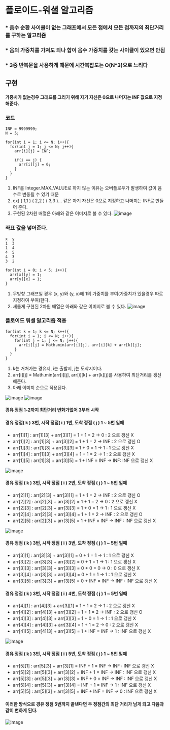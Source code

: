 # 플로이드-워셜 알고리즘

###  * 음수 순환 사이클이 없는 그래프에서 모든 점에서 모든 점까지의 최단거리를 구하는 알고리즘
###  * 음의 가중치를 가져도 되나 합이 음수 가중치를 갖는 사이클이 있으면 안됨
###  * 3중 반복문을 사용하게 때문에 시간복잡도는 O(N^3)으로 느리다

## 구현
#### 가중치가 없는경우 그래프를 그리기 위해 자기 자신은 0으로 나머지는 INF 값으로 지정해준다.

### 코드
    INF = 9999999;
    N = 5;
    
    for(int i = 1; i <= N; i++){
      for(int j = 1; j <= N; j++){
        arr[i][j] = INF;

        if(i == j) {
          arr[i][j] = 0;
        }
      }
    }

1. INF를 Integer.MAX_VALUE로 하지 않는 이유는 오버플로우가 발생하여 값이 음수로 변동될 수 있기 때문
2. ex) ( 1,1 ) ( 2,2 ) ( 3,3 )... 같은 자기 자신은 0으로 지정하고 나머지는 INF로 만들어 준다.
3. 구현된 2차원 배열은 아래와 같은 이미지로 볼 수 있다.
![image](https://github.com/LeeChangHyun48/TIL/assets/116571873/ab8c2f05-c502-4d75-b6e9-63738c746bb5)



### 좌표 값을 넣어준다.

    x  y
    1  3
    1  4
    4  5
    4  3
    3  2

    for(int i = 0; i < 5; i++){
      arr[x][y] = 1;
      arr[y][x] = 1;
    }

1. 무방향 그래프일 경우 (x, y)와 (y, x)에 1의 가중치를 부여(가중치가 있을경우 따로 지정하여 부여)한다.
2. 새롭게 구현된 2차원 배열은 아래와 같은 이미지로 볼 수 있다.
![image](https://github.com/LeeChangHyun48/TIL/assets/116571873/3c47bf76-7849-49ea-ae02-ee8e953f3308)




### 플로이드 워셜 알고리즘 적용

    for(int k = 1; k <= N; k++){
      for(int i = 1; i <= N; i++){
        for(int j = 1; j <= N; j++){
          arr[i][j] = Math.min(arr[i][j], arr[i][k] + arr[k][j];
        }
      }
    }

1. k는 거쳐가는 경유지, i는 출발지, j는 도착지이다.
2. arr[i][j] = Math.min(arr[i][j], arr[i][k] + arr[k][j]를 사용하여 최단거리를 갱신해준다.
3. 아래 이미지 순으로 적용된다.
   
![image](https://github.com/LeeChangHyun48/TIL/assets/116571873/fc7a5fd9-7689-442f-89d0-c37f8563ea99) 
![image](https://github.com/LeeChangHyun48/TIL/assets/116571873/6104e483-601a-4965-8096-9327f573b8cc)

#### 경유 정점 1-2까지 최단거리 변화가없어 3부터 시작
#### 경유 정점( k ) 3번, 시작 정점( i ) 1번, 도착 정점 ( j ) 1 ~ 5번 일때
- arr[1][1] : arr[1][3] + arr[3][1] = 1 + 1 = 2      -> 0 : 2 으로 갱신 X
- arr[1][2] : arr[1][3] + arr[3][2] = 1 + 1 = 2      -> INF : 2 으로 갱신 O
- arr[1][3] : arr[1][3] + arr[3][3] = 1 + 0 = 1      -> 1 : 1 으로 갱신 X
- arr[1][4] : arr[1][3] + arr[3][4] = 1 + 1 = 2      -> 1 : 2 으로 갱신 X
- arr[1][5] : arr[1][3] + arr[3][5] = 1 + INF = INF  -> INF: INF 으로 갱신 X
  
![image](https://github.com/LeeChangHyun48/TIL/assets/116571873/b1ff2c27-a43f-47a0-8368-552feb4b1caf)

#### 경유 정점 ( k ) 3번, 시작 정점 ( i ) 2번, 도착 정점 ( j ) 1 ~ 5번 일때
- arr[2][1] : arr[2][3] + arr[3][1] = 1 + 1 = 2      -> INF : 2 으로 갱신 O
- arr[2][2] : arr[2][3] + arr[3][2] = 1 + 1 = 2      -> 0 : 2 으로 갱신 X
- arr[2][3] : arr[2][3] + arr[3][3] = 1 + 0 = 1      -> 1 : 1 으로 갱신 X
- arr[2][4] : arr[2][3] + arr[3][4] = 1 + 1 = 2      -> INF : 2 으로 갱신 O
- arr[2][5] : arr[2][3] + arr[3][5] = 1 + INF = INF  -> INF : INF 으로 갱신 X

![image](https://github.com/LeeChangHyun48/TIL/assets/116571873/04f37e98-cd67-40a6-9c4a-116fbcb546bc)

#### 경유 정점 ( k ) 3번, 시작 정점 ( i ) 3번, 도착 정점 ( j ) 1 ~ 5번 일때
- arr[3][1] : arr[3][3] + arr[3][1] = 0 + 1 = 1      -> 1 : 1 으로 갱신 X
- arr[3][2] : arr[3][3] + arr[3][2] = 0 + 1 = 1      -> 1 : 1 으로 갱신 X
- arr[3][3] : arr[3][3] + arr[3][3] = 0 + 0 = 0      -> 0 : 0 으로 갱신 X
- arr[3][4] : arr[3][3] + arr[3][4] = 0 + 1 = 1      -> 1 : 1 으로 갱신 X
- arr[3][5] : arr[3][3] + arr[3][5] = 0 + INF = INF  -> INF : INF 으로 갱신 X

#### 경유 정점 ( k ) 3번, 시작 정점 ( i ) 4번, 도착 정점 ( j ) 1 ~ 5번 일때
- arr[4][1] : arr[4][3] + arr[3][1] = 1 + 1 = 2      -> 1 : 2 으로 갱신 X
- arr[4][2] : arr[4][3] + arr[3][2] = 1 + 1 = 2      -> INF : 2 으로 갱신 O
- arr[4][3] : arr[4][3] + arr[3][3] = 1 + 0 = 1      -> 1 : 1 으로 갱신 X
- arr[4][4] : arr[4][3] + arr[3][4] = 1 + 1 = 2      -> 0 : 2 으로 갱신 X
- arr[4][5] : arr[4][3] + arr[3][5] = 1 + INF = INF  -> 1 : INF 으로 갱신 X

![image](https://github.com/LeeChangHyun48/TIL/assets/116571873/0aa6153a-8cc4-4f10-9a62-f8a2a783cb35)

#### 경유 정점 ( k ) 3번, 시작 정점 ( i ) 5번, 도착 정점 ( j ) 1 ~ 5번 일때
- arr[5][1] : arr[5][3] + arr[3][1] = INF + 1 = INF    -> INF : INF 으로 갱신 X
- arr[5][2] : arr[5][3] + arr[3][2] = INF + 1 = INF    -> INF : INF 으로 갱신 X
- arr[5][3] : arr[5][3] + arr[3][3] = INF + 0 = INF    -> INF : INF 으로 갱신 X
- arr[5][4] : arr[5][3] + arr[3][4] = INF + 1 = INF    -> 1 : INF 으로 갱신 X
- arr[5][5] : arr[5][3] + arr[3][5] = INF + INF = INF  -> 0 : INF 으로 갱신 X

#### 이러한 방식으로 경유 정점 5번까지 끝낸다면 두 정점간의 최단 거리가 남게 되고 다음과 같이 변하게 된다.
![image](https://github.com/LeeChangHyun48/TIL/assets/116571873/835b5985-70a1-4794-bb1a-cd2d90744f77)
